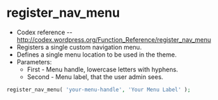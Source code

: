 # register_nav_menu
- Codex reference -- http://codex.wordpress.org/Function_Reference/register_nav_menu
- Registers a single custom navigation menu.
- Defines a single menu location to be used in the theme.
- Parameters:
    - First - Menu handle, lowercase letters with hyphens.
    - Second - Menu label, that the user admin sees.

```php
register_nav_menu( 'your-menu-handle', 'Your Menu Label' );
```